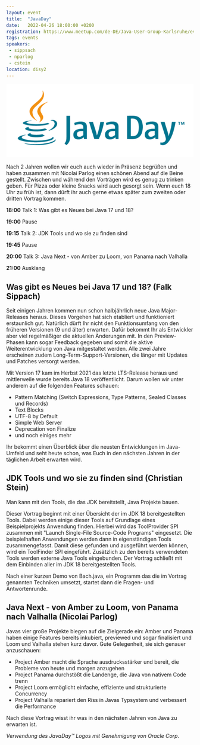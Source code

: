 ```yaml
---
layout: event
title:  "JavaDay"
date:   2022-04-26 18:00:00 +0200
registration: https://www.meetup.com/de-DE/Java-User-Group-Karlsruhe/events/285085119
tags: events
speakers:
 - sippsach
 - nparlog
 - cstein
location: disy2
---
```


![Javaday Logo](/assets/img/javaday/javaday.png)

Nach 2 Jahren wollen wir euch auch wieder in Präsenz begrüßen und haben zusammen mit Nicolai Parlog einen schönen Abend auf die Beine gestellt. Zwischen und während den Vorträgen wird es genug zu trinken geben. Für Pizza oder kleine Snacks wird auch gesorgt sein. Wenn euch 18 Uhr zu früh ist, dann dürft ihr auch gerne etwas später zum zweiten oder dritten Vortrag kommen.

**18:00** Talk 1: Was gibt es Neues bei Java 17 und 18?

**19:00** Pause

**19:15** Talk 2: JDK Tools und wo sie zu finden sind

**19:45** Pause

**20:00** Talk 3: Java Next - von Amber zu Loom, von Panama nach Valhalla

**21:00** Ausklang

## Was gibt es Neues bei Java 17 und 18? (Falk Sippach)

Seit einigen Jahren kommen nun schon halbjährlich neue Java Major-Releases heraus.
Dieses Vorgehen hat sich etabliert und funktioniert erstaunlich gut.
Natürlich dürft Ihr nicht den Funktionsumfang von den früheren Versionen (9 und älter) erwarten.
Dafür bekommt Ihr als Entwickler aber viel regelmäßiger die aktuellen Änderungen mit.
In den Preview-Phasen kann sogar Feedback gegeben und somit die aktive Weiterentwicklung von Java mitgestaltet werden.
Alle zwei Jahre erscheinen zudem Long-Term-Support-Versionen, die länger mit Updates und Patches versorgt werden.

Mit Version 17 kam im Herbst 2021 das letzte LTS-Release heraus und mittlerweile wurde bereits Java 18 veröffentlicht.
Darum wollen wir unter anderem auf die folgenden Features schauen:

* Pattern Matching (Switch Expressions, Type Patterns, Sealed Classes und Records)
* Text Blocks
* UTF-8 by Default
* Simple Web Server
* Deprecation von Finalize
* und noch einiges mehr

Ihr bekommt einen Überblick über die neusten Entwicklungen im Java-Umfeld und seht heute schon, was Euch in den nächsten Jahren in der täglichen Arbeit erwarten wird.

## JDK Tools und wo sie zu finden sind (Christian Stein)

Man kann mit den Tools, die das JDK bereitstellt, Java Projekte bauen.

Dieser Vortrag beginnt mit einer Übersicht der im JDK 18 bereitgestellten Tools.
Dabei werden einige dieser Tools auf Grundlage eines Beispielprojekts Anwendung finden.
Hierbei wird das ToolProvider SPI zusammen mit "Launch Single-File Source-Code Programs" eingesetzt.
Die beispielhaften Anwendungen werden dann in eigenständigen Tools zusammengefasst.
Damit diese gefunden und ausgeführt werden können, wird ein ToolFinder SPI eingeführt.
Zusätzlich zu den bereits verwendeten Tools werden externe Java Tools eingebunden.
Der Vortrag schließt mit dem Einbinden aller im JDK 18 bereitgestellten Tools.

Nach einer kurzen Demo von Bach.java, ein Programm das die im Vortrag genannten Techniken umsetzt, startet dann die Fragen- und Antwortenrunde.

## Java Next - von Amber zu Loom, von Panama nach Valhalla (Nicolai Parlog)

Javas vier große Projekte biegen auf die Zielgerade ein: Amber und Panama haben einige Features bereits inkubiert, previewed und sogar finalisiert und Loom und Valhalla stehen kurz davor.
Gute Gelegenheit, sie sich genauer anzuschauen:

* Project Amber macht die Sprache ausdrucksstärker und bereit, die Probleme von heute und morgen anzugehen
* Project Panama durchstößt die Landenge, die Java von nativem Code trenn
* Project Loom ermöglicht einfache, effiziente und strukturierte Concurrency
* Project Valhalla repariert den Riss in Javas Typsystem und verbessert die Performance

Nach diese Vortrag wisst ihr was in den nächsten Jahren von Java zu erwarten ist.

*Verwendung des JavaDay™ Logos mit Genehmigung von Oracle Corp.*
